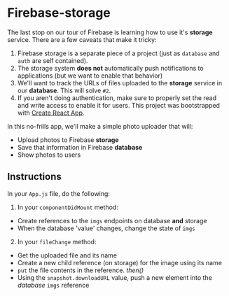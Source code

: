 # Firebase-storage

The last stop on our tour of Firebase is learning how to use it's **storage** service. There are a few caveats that make it tricky:

1. Firebase storage is a separate piece of a project (just as `database` and `auth` are self contained).
2. The storage system **does not** automatically push notifications to applications (but we want to enable that behavior)
3. We'll want to track the URLs of files uploaded to the **storage** service in our **database**. This will solve `#2`.
4. If you aren't doing authentication, make sure to properly set the read and write access to enable it for users.
This project was bootstrapped with [Create React App](https://github.com/facebookincubator/create-react-app).

In this no-frills app, we'll make a simple photo uploader that will:

- Upload photos to Firebase **storage**
- Save that information in Firebase **database**
- Show photos to users

## Instructions
In your `App.js` file, do the following:

1. In your `componentDidMount` method:  
- Create references to the `imgs` endpoints on database **and** storage
- When the database 'value' changes, change the state of `imgs`

2. In your `fileChange` method:
- Get the uploaded file and its name
- Create a new child reference (on storage) for the image using its name
- `put` the file contents in the reference. *then()*
- Using the `snapshot.downloadURL` value, push a new element into the _database_ `imgs` reference
